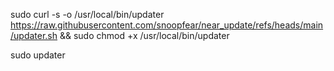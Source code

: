 sudo curl -s -o /usr/local/bin/updater https://raw.githubusercontent.com/snoopfear/near_update/refs/heads/main/updater.sh && sudo chmod +x /usr/local/bin/updater

sudo updater
